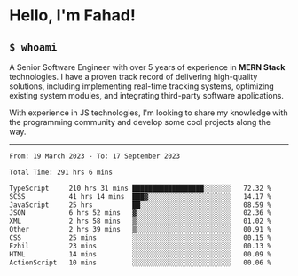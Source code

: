 <h1>Hello, I'm Fahad!</h1>

<h2><code>$ whoami</code></h2>

A Senior Software Engineer with over 5 years of experience in **MERN Stack** technologies. I have a proven track record of delivering high-quality solutions, including implementing real-time tracking systems, optimizing existing system modules, and integrating third-party software applications.

With experience in JS technologies, I'm looking to share my knowledge with the programming community and develop some cool projects along the way.

---

<!--START_SECTION:waka-->

```txt
From: 19 March 2023 - To: 17 September 2023

Total Time: 291 hrs 6 mins

TypeScript     210 hrs 31 mins ██████████████████░░░░░░░   72.32 %
SCSS           41 hrs 14 mins  ███▓░░░░░░░░░░░░░░░░░░░░░   14.17 %
JavaScript     25 hrs          ██░░░░░░░░░░░░░░░░░░░░░░░   08.59 %
JSON           6 hrs 52 mins   ▓░░░░░░░░░░░░░░░░░░░░░░░░   02.36 %
XML            2 hrs 58 mins   ▒░░░░░░░░░░░░░░░░░░░░░░░░   01.02 %
Other          2 hrs 39 mins   ▒░░░░░░░░░░░░░░░░░░░░░░░░   00.91 %
CSS            25 mins         ░░░░░░░░░░░░░░░░░░░░░░░░░   00.15 %
Ezhil          23 mins         ░░░░░░░░░░░░░░░░░░░░░░░░░   00.13 %
HTML           14 mins         ░░░░░░░░░░░░░░░░░░░░░░░░░   00.09 %
ActionScript   10 mins         ░░░░░░░░░░░░░░░░░░░░░░░░░   00.06 %
```

<!--END_SECTION:waka-->

<!--
**heyFahad/heyFahad** is a ✨ _special_ ✨ repository because its `README.md` (this file) appears on your GitHub profile.

Here are some ideas to get you started:

- 🔭 I’m currently working on ...
- 🌱 I’m currently learning ...
- 👯 I’m looking to collaborate on ...
- 🤔 I’m looking for help with ...
- 💬 Ask me about ...
- 📫 How to reach me: ...
- 😄 Pronouns: ...
- ⚡ Fun fact: ...
-->
